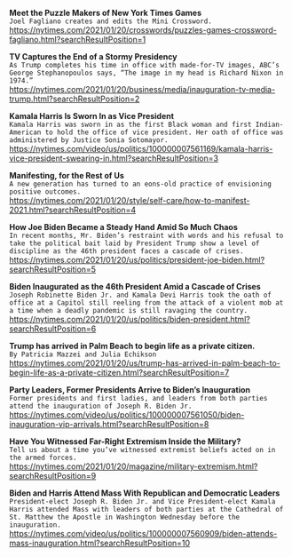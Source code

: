 **Meet the Puzzle Makers of New York Times Games**\
`Joel Fagliano creates and edits the Mini Crossword.`\
https://nytimes.com/2021/01/20/crosswords/puzzles-games-crossword-fagliano.html?searchResultPosition=1

**TV Captures the End of a Stormy Presidency**\
`As Trump completes his time in office with made-for-TV images, ABC’s George Stephanopoulos says, “The image in my head is Richard Nixon in 1974.”`\
https://nytimes.com/2021/01/20/business/media/inauguration-tv-media-trump.html?searchResultPosition=2

**Kamala Harris Is Sworn In as Vice President**\
`Kamala Harris was sworn in as the first Black woman and first Indian-American to hold the office of vice president. Her oath of office was administered by Justice Sonia Sotomayor.`\
https://nytimes.com/video/us/politics/100000007561169/kamala-harris-vice-president-swearing-in.html?searchResultPosition=3

**Manifesting, for the Rest of Us**\
`A new generation has turned to an eons-old practice of envisioning positive outcomes.`\
https://nytimes.com/2021/01/20/style/self-care/how-to-manifest-2021.html?searchResultPosition=4

**How Joe Biden Became a Steady Hand Amid So Much Chaos**\
`In recent months, Mr. Biden’s restraint with words and his refusal to take the political bait laid by President Trump show a level of discipline as the 46th president faces a cascade of crises.`\
https://nytimes.com/2021/01/20/us/politics/president-joe-biden.html?searchResultPosition=5

**Biden Inaugurated as the 46th President Amid a Cascade of Crises**\
`Joseph Robinette Biden Jr. and Kamala Devi Harris took the oath of office at a Capitol still reeling from the attack of a violent mob at a time when a deadly pandemic is still ravaging the country.`\
https://nytimes.com/2021/01/20/us/politics/biden-president.html?searchResultPosition=6

**Trump has arrived in Palm Beach to begin life as a private citizen.**\
`By Patricia Mazzei and Julia Echikson`\
https://nytimes.com/2021/01/20/us/trump-has-arrived-in-palm-beach-to-begin-life-as-a-private-citizen.html?searchResultPosition=7

**Party Leaders, Former Presidents Arrive to Biden’s Inauguration**\
`Former presidents and first ladies, and leaders from both parties attend the inauguration of Joseph R. Biden Jr.`\
https://nytimes.com/video/us/politics/100000007561050/biden-inauguration-vip-arrivals.html?searchResultPosition=8

**Have You Witnessed Far-Right Extremism Inside the Military?**\
`Tell us about a time you’ve witnessed extremist beliefs acted on in the armed forces.`\
https://nytimes.com/2021/01/20/magazine/military-extremism.html?searchResultPosition=9

**Biden and Harris Attend Mass With Republican and Democratic Leaders**\
`President-elect Joseph R. Biden Jr. and Vice President-elect Kamala Harris attended Mass with leaders of both parties at the Cathedral of St. Matthew the Apostle in Washington Wednesday before the inauguration.`\
https://nytimes.com/video/us/politics/100000007560909/biden-attends-mass-inauguration.html?searchResultPosition=10

